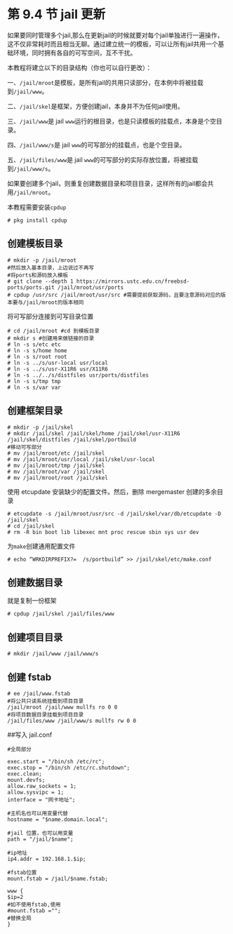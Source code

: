 # 第 9.4 节 jail 更新

如果要同时管理多个jail,那么在更新jail的时候就要对每个jail单独进行一遍操作，这不仅非常耗时而且相当无聊。通过建立统一的模板，可以让所有jail共用一个基础环境，同时拥有各自的可写空间，互不干扰。

本教程将建立以下的目录结构（你也可以自行更改）：

一、`/jail/mroot`是模板，是所有jail的共用只读部分，在本例中将被挂载到`/jail/www`。

二、`/jail/skel`是框架，方便创建jail，本身并不为任何jail使用。

三、`/jail/www`是 jail `www`运行的根目录，也是只读模板的挂载点，本身是个空目录。

四、`/jail/www/s`是 jail `www`的可写部分的挂载点，也是个空目录。

五、`/jail/files/www`是 jail `www`的可写部分的实际存放位置，将被挂载到`/jail/www/s`。

如果要创建多个jail，则重复创建数据目录和项目目录，这样所有的jail都会共用`/jail/mroot`。

本教程需要安装```cpdup```

```
# pkg install cpdup
```

## 创建模板目录

```
# mkdir -p /jail/mroot
#然后放入基本目录，上边说过不再写
#将ports和源码放入模板
# git clone --depth 1 https://mirrors.ustc.edu.cn/freebsd-ports/ports.git /jail/mroot/usr/ports
# cpdup /usr/src /jail/mroot/usr/src #需要提前获取源码，且要注意源码对应的版本要与/jail/mroot的版本相同
```

将可写部分连接到可写目录位置

```
# cd /jail/mroot #cd 到模板目录
# mkdir s #创建用来做链接的目录
# ln -s s/etc etc
# ln -s s/home home
# ln -s s/root root
# ln -s ../s/usr-local usr/local
# ln -s ../s/usr-X11R6 usr/X11R6
# ln -s ../../s/distfiles usr/ports/distfiles
# ln -s s/tmp tmp
# ln -s s/var var
```

## 创建框架目录

```
# mkdir -p /jail/skel
# mkdir /jail/skel /jail/skel/home /jail/skel/usr-X11R6 /jail/skel/distfiles /jail/skel/portbuild
#移动可写部分
# mv /jail/mroot/etc /jail/skel
# mv /jail/mroot/usr/local /jail/skel/usr-local
# mv /jail/mroot/tmp /jail/skel
# mv /jail/mroot/var /jail/skel
# mv /jail/mroot/root /jail/skel
```

使用 etcupdate 安装缺少的配置文件。然后，删除 mergemaster 创建的多余目录

```
# etcupdate -s /jail/mroot/usr/src -d /jail/skel/var/db/etcupdate -D /jail/skel
# cd /jail/skel
# rm -R bin boot lib libexec mnt proc rescue sbin sys usr dev
```

为`make`创建通用配置文件

```
# echo “WRKDIRPREFIX?=  /s/portbuild” >> /jail/skel/etc/make.conf
```

## 创建数据目录

就是复制一份框架

```
# cpdup /jail/skel /jail/files/www
```

## 创建项目目录

```
# mkdir /jail/www /jail/www/s
```

## 创建 fstab

```
# ee /jail/www.fstab
#将公共只读系统挂载到项目目录
/jail/mroot /jail/www mullfs ro 0 0
#将项目数据目录挂载到项目目录
/jail/files/www /jail/www/s mullfs rw 0 0
```

##写入 jail.conf

```
#全局部分

exec.start = "/bin/sh /etc/rc";
exec.stop = "/bin/sh /etc/rc.shutdown";
exec.clean;
mount.devfs;
allow.raw_sockets = 1;
allow.sysvipc = 1;
interface = "网卡地址";

#主机名也可以用变量代替
hostname = "$name.domain.local";

#jail 位置，也可以用变量
path = "/jail/$name";

#ip地址
ip4.addr = 192.168.1.$ip;

#fstab位置
mount.fstab = /jail/$name.fstab;

www {
$ip=2
#如不使用fstab,使用
#mount.fstab ="";
#替换全局
}
```
